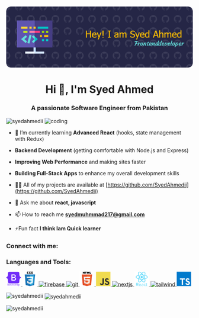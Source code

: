 ![Header](https://github.com/SyedAhmedii/SyedAhmedii/blob/main/github-header-image.png)
<h1 align="center">Hi 👋, I'm Syed Ahmed</h1>
<h3 align="center">A passionate Software Engineer from Pakistan</h3>

<img align="right" alt="coding" width="400" src="https://user-images.githubusercontent.com/55389276/140866485-8fb1c876-9a8f-4d6a-98dc-08c4981eaf70.gif">

<p align="left"> <img src="https://komarev.com/ghpvc/?username=syedahmedii&label=Profile%20views&color=0e75b6&style=flat" alt="syedahmedii" /> </p>

- 🌱 I’m currently learning **Advanced React** (hooks, state management with Redux)
- **Backend Development** (getting comfortable with Node.js and Express)
- **Improving Web Performance** and making sites faster
- **Building Full-Stack Apps** to enhance my overall development skills

- 👨‍💻 All of my projects are available at [https://github.com/SyedAhmedii](https://github.com/SyedAhmedii)

- 💬 Ask me about **react, javascript**

- 📫 How to reach me **syedmuhmmad217@gmail.com**

- ⚡Fun fact **I think Iam Quick learner**

<h3 align="left">Connect with me:</h3>
<p align="left">
</p>

<h3 align="left">Languages and Tools:</h3>
<p align="left"> <a href="https://getbootstrap.com" target="_blank" rel="noreferrer"> <img src="https://raw.githubusercontent.com/devicons/devicon/master/icons/bootstrap/bootstrap-plain-wordmark.svg" alt="bootstrap" width="40" height="40"/> </a> <a href="https://www.w3schools.com/css/" target="_blank" rel="noreferrer"> <img src="https://raw.githubusercontent.com/devicons/devicon/master/icons/css3/css3-original-wordmark.svg" alt="css3" width="40" height="40"/> </a> <a href="https://firebase.google.com/" target="_blank" rel="noreferrer"> <img src="https://www.vectorlogo.zone/logos/firebase/firebase-icon.svg" alt="firebase" width="40" height="40"/> </a> <a href="https://git-scm.com/" target="_blank" rel="noreferrer"> <img src="https://www.vectorlogo.zone/logos/git-scm/git-scm-icon.svg" alt="git" width="40" height="40"/> </a> <a href="https://www.w3.org/html/" target="_blank" rel="noreferrer"> <img src="https://raw.githubusercontent.com/devicons/devicon/master/icons/html5/html5-original-wordmark.svg" alt="html5" width="40" height="40"/> </a> <a href="https://developer.mozilla.org/en-US/docs/Web/JavaScript" target="_blank" rel="noreferrer"> <img src="https://raw.githubusercontent.com/devicons/devicon/master/icons/javascript/javascript-original.svg" alt="javascript" width="40" height="40"/> </a> <a href="https://nextjs.org/" target="_blank" rel="noreferrer"> <img src="https://cdn.worldvectorlogo.com/logos/nextjs-2.svg" alt="nextjs" width="40" height="40"/> </a> <a href="https://reactjs.org/" target="_blank" rel="noreferrer"> <img src="https://raw.githubusercontent.com/devicons/devicon/master/icons/react/react-original-wordmark.svg" alt="react" width="40" height="40"/> </a> <a href="https://tailwindcss.com/" target="_blank" rel="noreferrer"> <img src="https://www.vectorlogo.zone/logos/tailwindcss/tailwindcss-icon.svg" alt="tailwind" width="40" height="40"/> </a> <a href="https://www.typescriptlang.org/" target="_blank" rel="noreferrer"> <img src="https://raw.githubusercontent.com/devicons/devicon/master/icons/typescript/typescript-original.svg" alt="typescript" width="40" height="40"/> </a> </p>

<p><img align="left" src="https://github-readme-stats.vercel.app/api/top-langs?username=syedahmedii&show_icons=true&locale=en&layout=compact" alt="syedahmedii" /></p>

<p>&nbsp;<img align="center" src="https://github-readme-stats.vercel.app/api?username=syedahmedii&show_icons=true&locale=en" alt="syedahmedii" /></p>

<p><img align="center" src="https://github-readme-streak-stats.herokuapp.com/?user=syedahmedii&" alt="syedahmedii" /></p>
